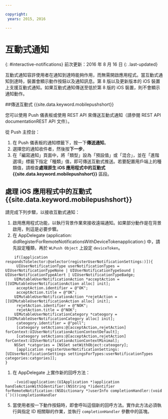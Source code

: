 ```yaml
---

copyright:
 years: 2015, 2016

---
```


# 互動式通知
{: #interactive-notifications}
前次更新：2016 年 8 月 16 日
{: .last-updated}

互動式通知容許使用者在通知到達時能夠作用，而無需開啟應用程式。當互動式通知到達時，裝置會顯示動作按鈕以及通知訊息。第 8 版以及更新版本的 iOS 裝置上支援互動式通知。如果互動式通知傳送至低於第 8 版的 iOS 裝置，則不會顯示通知動作。

##傳送互動式 {{site.data.keyword.mobilepushshort}}


您可以使用 Push 儀表板或使用 REST API 來傳送互動式通知（請參閱 REST API documentationREST API 文件）。

從 Push 主控台： 



1. 在 Push 儀表板的通知標籤下，按一下**傳送通知**。 
2. 選擇您的通知收件者，然後按**下一步**。 
3. 在「編寫通知」頁面中，將「類型」設為「預設值」或「混合」，並在「進階選項」標籤下指定「種類」值，即可傳送互動式推送。若要配置用戶端上的種類值，請檢查**處理原生 iOS 應用程式中的互動式 {{site.data.keyword.mobilepushshort}}** 區段。

## 處理 iOS 應用程式中的互動式 {{site.data.keyword.mobilepushshort}}

請完成下列步驟，以接收互動式通知：

1. 啟用應用程式功能，以執行背景作業來接收遠端通知。如果部分動作是在背景啟用，則這是必要步驟。
1. 在 AppDelegate (application: didRegisterForRemoteNotificationsWithDeviceTokenapplication:) 中，請先設定種類，再於 `WLPush Object` 上設定 `deviceToken`。

```
	if([application respondsToSelector:@selector(registerUserNotificationSettings:)]){
	 UIUserNotificationType userNotificationTypes = UIUserNotificationTypeNone | UIUserNotificationTypeSound | UIUserNotificationTypeAlert | UIUserNotificationTypeBadge;
	UIMutableUserNotificationAction *acceptAction = [[UIMutableUserNotificationAction alloc] init];
	 acceptAction.identifier = @"OK";
	 acceptAction.title = @"OK";
	UIMutableUserNotificationAction *rejetAction = [[UIMutableUserNotificationAction alloc] init];
	 rejetAction.identifier = @"NOK";
	 rejetAction.title = @"NOK";
	UIMutableUserNotificationCategory *cateogory = [[UIMutableUserNotificationCategory alloc] init];
	 cateogory.identifier = @"poll";
	 [cateogory setActions:@[acceptAction,rejetAction] forContext:UIUserNotificationActionContextDefault];
	 [cateogory setActions:@[acceptAction,rejetAction] forContext:UIUserNotificationActionContextMinimal];
	NSSet *catgories = [NSSet setWithObject:cateogory];
	 [application registerUserNotificationSettings:[UIUserNotificationSettings settingsForTypes:userNotificationTypes categories:catgories]];
}
```

1. 在 AppDelegate 上實作新的回呼方法：

```
	-(void)application:(UIApplication *)application handleActionWithIdentifier:(NSString *)identifier forRemoteNotification:(NSDictionary *)userInfo completionHandler:(void (ˆ)())completionHandler
``` 

5. 當使用者按一下動作按鈕時，即會呼叫這個新的回呼方法。實作此方法必須執行與指定 ID 相關聯的作業，並執行 `completionHandler` 參數中的區塊。
